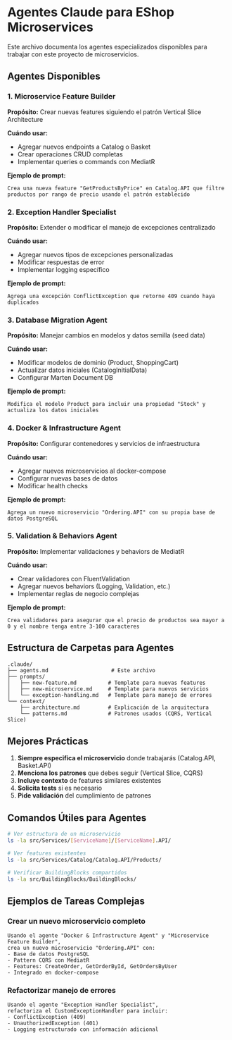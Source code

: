 # Agentes Claude para EShop Microservices

Este archivo documenta los agentes especializados disponibles para trabajar con este proyecto de microservicios.

## Agentes Disponibles

### 1. Microservice Feature Builder
**Propósito:** Crear nuevas features siguiendo el patrón Vertical Slice Architecture

**Cuándo usar:**
- Agregar nuevos endpoints a Catalog o Basket
- Crear operaciones CRUD completas
- Implementar queries o commands con MediatR

**Ejemplo de prompt:**
```
Crea una nueva feature "GetProductsByPrice" en Catalog.API que filtre productos por rango de precio usando el patrón establecido
```

### 2. Exception Handler Specialist
**Propósito:** Extender o modificar el manejo de excepciones centralizado

**Cuándo usar:**
- Agregar nuevos tipos de excepciones personalizadas
- Modificar respuestas de error
- Implementar logging específico

**Ejemplo de prompt:**
```
Agrega una excepción ConflictException que retorne 409 cuando haya duplicados
```

### 3. Database Migration Agent
**Propósito:** Manejar cambios en modelos y datos semilla (seed data)

**Cuándo usar:**
- Modificar modelos de dominio (Product, ShoppingCart)
- Actualizar datos iniciales (CatalogInitialData)
- Configurar Marten Document DB

**Ejemplo de prompt:**
```
Modifica el modelo Product para incluir una propiedad "Stock" y actualiza los datos iniciales
```

### 4. Docker & Infrastructure Agent
**Propósito:** Configurar contenedores y servicios de infraestructura

**Cuándo usar:**
- Agregar nuevos microservicios al docker-compose
- Configurar nuevas bases de datos
- Modificar health checks

**Ejemplo de prompt:**
```
Agrega un nuevo microservicio "Ordering.API" con su propia base de datos PostgreSQL
```

### 5. Validation & Behaviors Agent
**Propósito:** Implementar validaciones y behaviors de MediatR

**Cuándo usar:**
- Crear validadores con FluentValidation
- Agregar nuevos behaviors (Logging, Validation, etc.)
- Implementar reglas de negocio complejas

**Ejemplo de prompt:**
```
Crea validadores para asegurar que el precio de productos sea mayor a 0 y el nombre tenga entre 3-100 caracteres
```

## Estructura de Carpetas para Agentes

```
.claude/
├── agents.md                    # Este archivo
├── prompts/
│   ├── new-feature.md          # Template para nuevas features
│   ├── new-microservice.md     # Template para nuevos servicios
│   └── exception-handling.md   # Template para manejo de errores
└── context/
    ├── architecture.md         # Explicación de la arquitectura
    └── patterns.md             # Patrones usados (CQRS, Vertical Slice)
```

## Mejores Prácticas

1. **Siempre especifica el microservicio** donde trabajarás (Catalog.API, Basket.API)
2. **Menciona los patrones** que debes seguir (Vertical Slice, CQRS)
3. **Incluye contexto** de features similares existentes
4. **Solicita tests** si es necesario
5. **Pide validación** del cumplimiento de patrones

## Comandos Útiles para Agentes

```bash
# Ver estructura de un microservicio
ls -la src/Services/[ServiceName]/[ServiceName].API/

# Ver features existentes
ls -la src/Services/Catalog/Catalog.API/Products/

# Verificar BuildingBlocks compartidos
ls -la src/BuildingBlocks/BuildingBlocks/
```

## Ejemplos de Tareas Complejas

### Crear un nuevo microservicio completo
```
Usando el agente "Docker & Infrastructure Agent" y "Microservice Feature Builder",
crea un nuevo microservicio "Ordering.API" con:
- Base de datos PostgreSQL
- Pattern CQRS con MediatR
- Features: CreateOrder, GetOrderById, GetOrdersByUser
- Integrado en docker-compose
```

### Refactorizar manejo de errores
```
Usando el agente "Exception Handler Specialist",
refactoriza el CustomExceptionHandler para incluir:
- ConflictException (409)
- UnauthorizedException (401)
- Logging estructurado con información adicional
```
